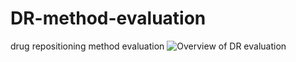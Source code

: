 # DR-method-evaluation
drug repositioning method evaluation
![Overview of DR evaluation](./figuress/overview_v16.png )
